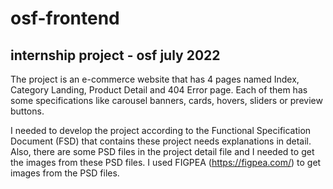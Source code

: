 # osf-frontend
## internship project - osf july 2022

The project is an e-commerce website that has 4 pages named Index, Category Landing, Product Detail and 404 Error page. Each of them has some specifications like carousel banners, cards, hovers, sliders or preview buttons. 

I needed to develop the project according to the Functional Specification Document (FSD) that contains these project needs explanations in detail.
Also, there are some PSD files in the project detail file and I needed to get the images from these PSD files. I used FIGPEA (https://figpea.com/) to get images from the PSD files.
